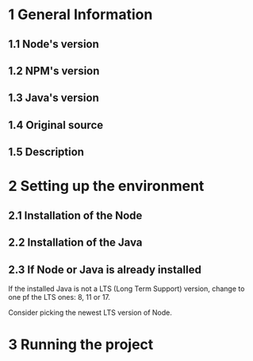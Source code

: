 # 1 General Information

## 1.1 Node's version

## 1.2 NPM's version

## 1.3 Java's version

## 1.4 Original source

## 1.5 Description

# 2 Setting up the environment

## 2.1 Installation of the Node

## 2.2 Installation of the Java

## 2.3 If Node or Java is already installed

If the installed Java is not a LTS (Long Term Support) version, change to one pf the LTS ones: 8, 11 or 17.

Consider picking the newest LTS version of Node.

# 3 Running the project